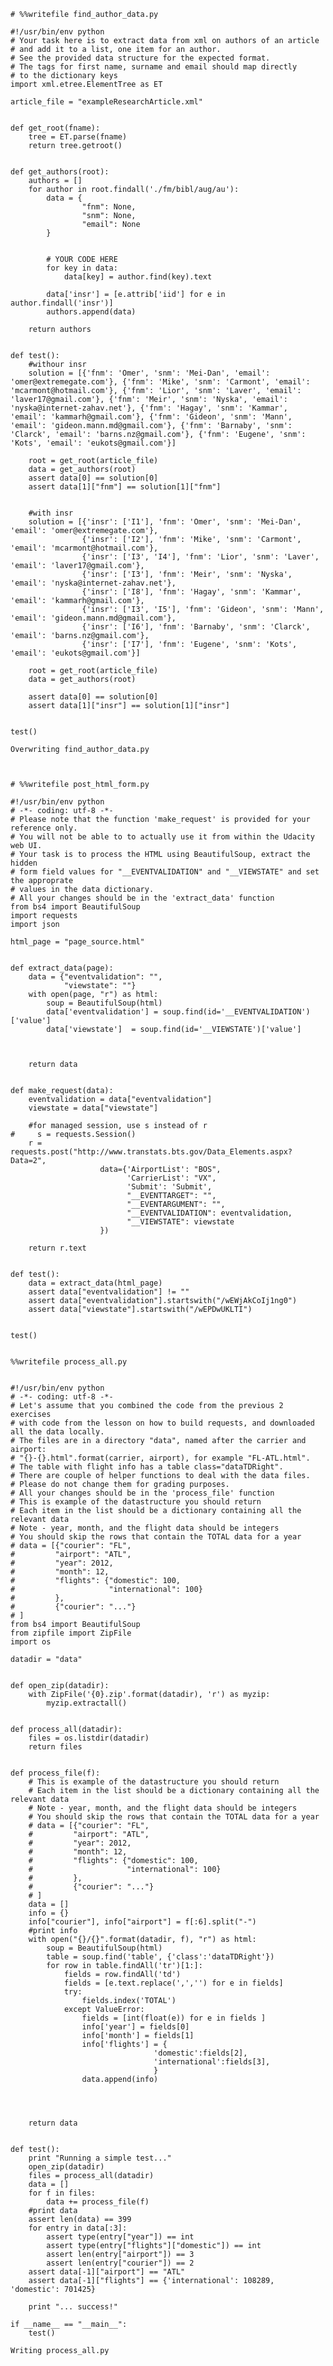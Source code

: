 

    # %%writefile find_author_data.py
    
    #!/usr/bin/env python
    # Your task here is to extract data from xml on authors of an article
    # and add it to a list, one item for an author.
    # See the provided data structure for the expected format.
    # The tags for first name, surname and email should map directly
    # to the dictionary keys
    import xml.etree.ElementTree as ET
    
    article_file = "exampleResearchArticle.xml"
    
    
    def get_root(fname):
        tree = ET.parse(fname)
        return tree.getroot()
    
    
    def get_authors(root):
        authors = []
        for author in root.findall('./fm/bibl/aug/au'):
            data = {
                    "fnm": None,
                    "snm": None,
                    "email": None
            }
            
    
            # YOUR CODE HERE
            for key in data:
                data[key] = author.find(key).text
                
            data['insr'] = [e.attrib['iid'] for e in author.findall('insr')]
            authors.append(data)
    
        return authors
    
    
    def test():
        #withour insr
        solution = [{'fnm': 'Omer', 'snm': 'Mei-Dan', 'email': 'omer@extremegate.com'}, {'fnm': 'Mike', 'snm': 'Carmont', 'email': 'mcarmont@hotmail.com'}, {'fnm': 'Lior', 'snm': 'Laver', 'email': 'laver17@gmail.com'}, {'fnm': 'Meir', 'snm': 'Nyska', 'email': 'nyska@internet-zahav.net'}, {'fnm': 'Hagay', 'snm': 'Kammar', 'email': 'kammarh@gmail.com'}, {'fnm': 'Gideon', 'snm': 'Mann', 'email': 'gideon.mann.md@gmail.com'}, {'fnm': 'Barnaby', 'snm': 'Clarck', 'email': 'barns.nz@gmail.com'}, {'fnm': 'Eugene', 'snm': 'Kots', 'email': 'eukots@gmail.com'}]
        
        root = get_root(article_file)
        data = get_authors(root)
        assert data[0] == solution[0]
        assert data[1]["fnm"] == solution[1]["fnm"]
        
        
        #with insr
        solution = [{'insr': ['I1'], 'fnm': 'Omer', 'snm': 'Mei-Dan', 'email': 'omer@extremegate.com'},
                    {'insr': ['I2'], 'fnm': 'Mike', 'snm': 'Carmont', 'email': 'mcarmont@hotmail.com'},
                    {'insr': ['I3', 'I4'], 'fnm': 'Lior', 'snm': 'Laver', 'email': 'laver17@gmail.com'},
                    {'insr': ['I3'], 'fnm': 'Meir', 'snm': 'Nyska', 'email': 'nyska@internet-zahav.net'},
                    {'insr': ['I8'], 'fnm': 'Hagay', 'snm': 'Kammar', 'email': 'kammarh@gmail.com'},
                    {'insr': ['I3', 'I5'], 'fnm': 'Gideon', 'snm': 'Mann', 'email': 'gideon.mann.md@gmail.com'},
                    {'insr': ['I6'], 'fnm': 'Barnaby', 'snm': 'Clarck', 'email': 'barns.nz@gmail.com'},
                    {'insr': ['I7'], 'fnm': 'Eugene', 'snm': 'Kots', 'email': 'eukots@gmail.com'}]
    
        root = get_root(article_file)
        data = get_authors(root)
    
        assert data[0] == solution[0]
        assert data[1]["insr"] == solution[1]["insr"]
    
    
    test()

    Overwriting find_author_data.py



    # %%writefile post_html_form.py
    
    #!/usr/bin/env python
    # -*- coding: utf-8 -*-
    # Please note that the function 'make_request' is provided for your reference only.
    # You will not be able to to actually use it from within the Udacity web UI.
    # Your task is to process the HTML using BeautifulSoup, extract the hidden
    # form field values for "__EVENTVALIDATION" and "__VIEWSTATE" and set the approprate
    # values in the data dictionary.
    # All your changes should be in the 'extract_data' function
    from bs4 import BeautifulSoup
    import requests
    import json
    
    html_page = "page_source.html"
    
    
    def extract_data(page):
        data = {"eventvalidation": "",
                "viewstate": ""}
        with open(page, "r") as html:
            soup = BeautifulSoup(html)
            data['eventvalidation'] = soup.find(id='__EVENTVALIDATION')['value']
            data['viewstate']  = soup.find(id='__VIEWSTATE')['value']
            
            
    
        return data
    
    
    def make_request(data):
        eventvalidation = data["eventvalidation"]
        viewstate = data["viewstate"]
    
        #for managed session, use s instead of r
    #     s = requests.Session()
        r = requests.post("http://www.transtats.bts.gov/Data_Elements.aspx?Data=2",
                        data={'AirportList': "BOS",
                              'CarrierList': "VX",
                              'Submit': 'Submit',
                              "__EVENTTARGET": "",
                              "__EVENTARGUMENT": "",
                              "__EVENTVALIDATION": eventvalidation,
                              "__VIEWSTATE": viewstate
                        })
    
        return r.text
    
    
    def test():
        data = extract_data(html_page)
        assert data["eventvalidation"] != ""
        assert data["eventvalidation"].startswith("/wEWjAkCoIj1ng0")
        assert data["viewstate"].startswith("/wEPDwUKLTI")
    
        
    test()


    %%writefile process_all.py
    
    
    #!/usr/bin/env python
    # -*- coding: utf-8 -*-
    # Let's assume that you combined the code from the previous 2 exercises
    # with code from the lesson on how to build requests, and downloaded all the data locally.
    # The files are in a directory "data", named after the carrier and airport:
    # "{}-{}.html".format(carrier, airport), for example "FL-ATL.html".
    # The table with flight info has a table class="dataTDRight".
    # There are couple of helper functions to deal with the data files.
    # Please do not change them for grading purposes.
    # All your changes should be in the 'process_file' function
    # This is example of the datastructure you should return
    # Each item in the list should be a dictionary containing all the relevant data
    # Note - year, month, and the flight data should be integers
    # You should skip the rows that contain the TOTAL data for a year
    # data = [{"courier": "FL",
    #         "airport": "ATL",
    #         "year": 2012,
    #         "month": 12,
    #         "flights": {"domestic": 100,
    #                     "international": 100}
    #         },
    #         {"courier": "..."}
    # ]
    from bs4 import BeautifulSoup
    from zipfile import ZipFile
    import os
    
    datadir = "data"
    
    
    def open_zip(datadir):
        with ZipFile('{0}.zip'.format(datadir), 'r') as myzip:
            myzip.extractall()
    
    
    def process_all(datadir):
        files = os.listdir(datadir)
        return files
    
    
    def process_file(f):
        # This is example of the datastructure you should return
        # Each item in the list should be a dictionary containing all the relevant data
        # Note - year, month, and the flight data should be integers
        # You should skip the rows that contain the TOTAL data for a year
        # data = [{"courier": "FL",
        #         "airport": "ATL",
        #         "year": 2012,
        #         "month": 12,
        #         "flights": {"domestic": 100,
        #                     "international": 100}
        #         },
        #         {"courier": "..."}
        # ]
        data = []
        info = {}
        info["courier"], info["airport"] = f[:6].split("-")
        #print info
        with open("{}/{}".format(datadir, f), "r") as html:
            soup = BeautifulSoup(html)
            table = soup.find('table', {'class':'dataTDRight'})
            for row in table.findAll('tr')[1:]:
                fields = row.findAll('td')
                fields = [e.text.replace(',','') for e in fields]
                try:
                    fields.index('TOTAL')
                except ValueError:
                    fields = [int(float(e)) for e in fields ]
                    info['year'] = fields[0]
                    info['month'] = fields[1]
                    info['flights'] = {
                                    'domestic':fields[2],
                                    'international':fields[3],
                                    }
                    data.append(info)
                    
                    
            
    
        return data
    
    
    def test():
        print "Running a simple test..."
        open_zip(datadir)
        files = process_all(datadir)
        data = []
        for f in files:
            data += process_file(f)
        #print data
        assert len(data) == 399
        for entry in data[:3]:
            assert type(entry["year"]) == int
            assert type(entry["flights"]["domestic"]) == int
            assert len(entry["airport"]) == 3
            assert len(entry["courier"]) == 2
        assert data[-1]["airport"] == "ATL"
        assert data[-1]["flights"] == {'international': 108289, 'domestic': 701425}
        
        print "... success!"
    
    if __name__ == "__main__":
        test()

    Writing process_all.py



    

